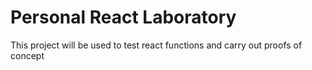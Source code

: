 # Personal React Laboratory

This project will be used to test react functions and carry out proofs of concept
